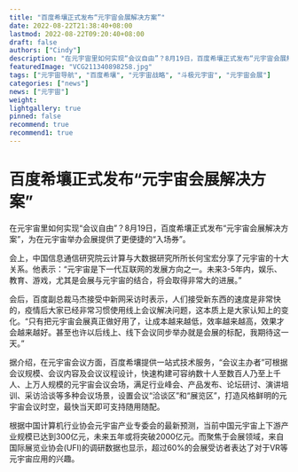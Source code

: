 ```yaml
---
title: "百度希壤正式发布“元宇宙会展解决方案”"
date: 2022-08-22T21:38:40+08:00
lastmod: 2022-08-22T09:20:40+08:00
draft: false
authors: ["Cindy"]
description: "在元宇宙里如何实现“会议自由”？8月19日，百度希壤正式发布“元宇宙会展解决方案”，为在元宇宙举办会展提供了更便捷的“入场券”。"
featuredImage: "VCG211340898258.jpg"
tags: ["元宇宙导航", "百度希壤", "元宇宙战略", "斗极元宇宙", "元宇宙会展"]
categories: ["news"]
news: ["元宇宙"]
weight: 
lightgallery: true
pinned: false
recommend: true
recommend1: true
---
```


# 百度希壤正式发布“元宇宙会展解决方案”

在元宇宙里如何实现“会议自由”？8月19日，百度希壤正式发布“元宇宙会展解决方案”，为在元宇宙举办会展提供了更便捷的“入场券”。

会上，中国信息通信研究院云计算与大数据研究所所长何宝宏分享了元宇宙的十大关系。他表示：“元宇宙是下一代互联网的发展方向之一。未来3-5年内，娱乐、教育、游戏，尤其是会展与元宇宙的结合，将会取得非常大的进展。”

会后，百度副总裁马杰接受中新网采访时表示，人们接受新东西的速度是非常快的，疫情后大家已经非常习惯使用线上会议解决问题，这本质上是大家认知上的变化。“只有把元宇宙会展真正做好用了，让成本越来越低，效率越来越高，效果才会越来越好。甚至也许以后线上、线下会议同步举办就是会展的标配，我期待这一天。”

据介绍，在元宇宙会议方面，百度希壤提供一站式技术服务，“会议主办者”可根据会议规模、会议内容及会议议程设计，快速构建可容纳数十人至数百人乃至上千人、上万人规模的元宇宙会议会场，满足行业峰会、产品发布、论坛研讨、演讲培训、采访洽谈等多种会议场景，设置会议“洽谈区”和“展览区”，打造风格鲜明的元宇宙会议时空，最快当天即可支持随用随配。

根据中国计算机行业协会元宇宙产业专委会的最新预测，当前中国元宇宙上下游产业规模已达到300亿元，未来五年或将突破2000亿元。而聚焦于会展领域，来自国际展览业协会(UFI)的调研数据也显示，超过60%的会展受访者表达了对于VR等元宇宙应用的兴趣。
